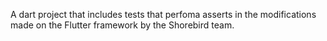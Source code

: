 A dart project that includes tests that perfoma asserts in the modifications made on the Flutter framework by the Shorebird team.
